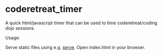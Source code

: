 # coderetreat_timer
A quick html/javascript timer that can be used to time coderetreat/coding dojo sessions.

Usage:

Serve static files using e.g. [serve](https://www.npmjs.com/package/serve).
Open index.html in your browser.
